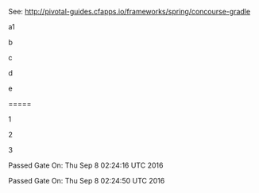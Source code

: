 See: http://pivotal-guides.cfapps.io/frameworks/spring/concourse-gradle

a1

b

c

d

e

=====

1

2

3


Passed Gate On: Thu Sep  8 02:24:16 UTC 2016

Passed Gate On: Thu Sep  8 02:24:50 UTC 2016


